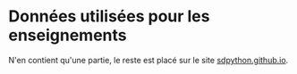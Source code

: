 # Données utilisées pour les enseignements

N'en contient qu'une partie, le reste est placé sur
le site [sdpython.github.io](https://sdpython.github.io/).
